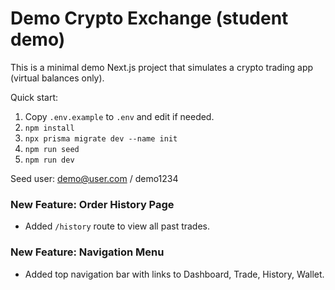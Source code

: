 # Demo Crypto Exchange (student demo)

This is a minimal demo Next.js project that simulates a crypto trading app (virtual balances only).

Quick start:
1. Copy `.env.example` to `.env` and edit if needed.
2. `npm install`
3. `npx prisma migrate dev --name init`
4. `npm run seed`
5. `npm run dev`

Seed user: demo@user.com / demo1234


### New Feature: Order History Page
- Added `/history` route to view all past trades.


### New Feature: Navigation Menu
- Added top navigation bar with links to Dashboard, Trade, History, Wallet.
